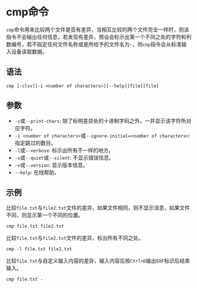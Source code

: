 # cmp命令
`cmp`命令用来比较两个文件是否有差异，当相互比较的两个文件完全一样时，则该指令不会输出任何信息，若发现有差异，预设会标示出第一个不同之处的字符和列数编号，若不指定任何文件名称或是所给予的文件名为`-`，则`cmp`指令会从标准输入设备读取数据。

## 语法

```shell
cmp [-clsv][-i <number of characters>][--help][file][file]
```

## 参数
* `-c`或`--print-chars`: 除了标明差异处的十进制字码之外，一并显示该字符所对应字符。
* `-i <number of characters>`或`--ignore-initial=<number of characters>`: 指定跳过的数目。
* `-l`或`--verbose`: 标示出所有不一样的地方。
* `-s`或`--quiet`或`--silent`: 不显示错误信息。
* `-v`或`--version`: 显示版本信息。
* `--help`: 在线帮助。

## 示例
比较`file.txt`与`file2.txt`文件的差异，如果文件相同，则不显示消息，如果文件不同，则显示第一个不同的位置。

```shell
cmp file.txt file2.txt
```

比较`file.txt`与`file2.txt`文件的差异，标出所有不同之处。

```shell
cmp -l file.txt file2.txt
```

比较`file.txt`与自定义输入内容的差异，输入内容后按`Ctrl+D`输出`EOF`标识后结束输入。

```shell
cmp file.txt -
```
    


